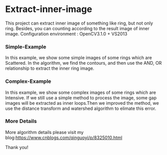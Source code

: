 # Extract-inner-image
This project can extract inner image of something like ring, but not only ring. Besides, you can counting according to the result image of inner image.
Configuration environment : OpenCV3.1.0 + VS2013

### Simple-Example
In this example, we show some simple images of some rings which are Scattered. In the algorithm, we find the contours, and then use the AND, OR relationship to extract the inner ring image. 

### Complex-Example
In this example, we show some complex images of some rings which are Intensive. If we still use a simple method to process the image, some gap images will be extracted as inner loops.Then we improved the method,  we use the distance transform and watershed algorithm to elimate this error.

### More Details
More algorithm details please visit my blog:https://www.cnblogs.com/qinguoyi/p/8325010.html

Thank you!
